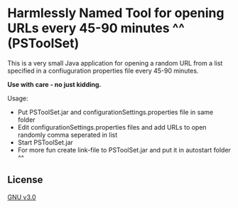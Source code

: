 # Harmlessly Named Tool for opening URLs every 45-90 minutes ^^ (PSToolSet) 

This is a very small Java application for opening a random URL from a list specified in a confiuguration properties file every 45-90 minutes.

**Use with care - no just kidding.**

Usage:

- Put PSToolSet.jar and configurationSettings.properties file in same folder
- Edit configurationSettings.properties files and add URLs to open randomly comma seperated in list
- Start PSToolSet.jar
- For more fun create link-file to PSToolSet.jar and put it in autostart folder ^^ 

## License

[GNU v3.0](LICENSE.md)
